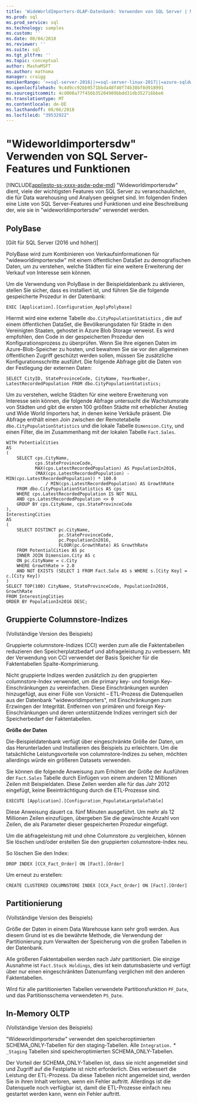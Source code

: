 ```yaml
---
title: 'WideWorldImporters-OLAP-Datenbank: Verwenden von SQL Server | Microsoft-Dokumentation'
ms.prod: sql
ms.prod_service: sql
ms.technology: samples
ms.custom: ''
ms.date: 08/04/2018
ms.reviewer: ''
ms.suite: sql
ms.tgt_pltfrm: ''
ms.topic: conceptual
author: MashaMSFT
ms.author: mathoma
manager: craigg
monikerRange: '>=sql-server-2016||>=sql-server-linux-2017||=azure-sqldw-latest||>=aps-pdw-2016||=sqlallproducts-allversions'
ms.openlocfilehash: 9c4d9cc92bb9571bbda48f40f74b38bf8d918991
ms.sourcegitcommit: 4cd008a77f456b35204989bbdd31db352716bbe6
ms.translationtype: MT
ms.contentlocale: de-DE
ms.lasthandoff: 08/06/2018
ms.locfileid: "39532922"
---
```

# <a name="wideworldimportersdw-use-of-sql-server-features-and-capabilities"></a>"Wideworldimportersdw" Verwenden von SQL Server-Features und Funktionen
[!INCLUDE[appliesto-ss-xxxx-asdw-pdw-md](../includes/appliesto-ss-xxxx-asdw-pdw-md.md)]
"Wideworldimportersdw" dient, viele der wichtigsten Features von SQL Server zu veranschaulichen, die für Data warehousing und Analysen geeignet sind. Im folgenden finden eine Liste von SQL Server-Features und Funktionen und eine Beschreibung der, wie sie in "wideworldimportersdw" verwendet werden.

## <a name="polybase"></a>PolyBase

[Gilt für SQL Server (2016 und höher)]

PolyBase wird zum Kombinieren von Verkaufsinformationen für "wideworldimportersdw" mit einem öffentlichen DataSet zu demografischen Daten, um zu verstehen, welche Städten für eine weitere Erweiterung der Verkauf von Interesse sein können.

Um die Verwendung von PolyBase in der Beispieldatenbank zu aktivieren, stellen Sie sicher, dass es installiert ist, und führen Sie die folgende gespeicherte Prozedur in der Datenbank:

    EXEC [Application].[Configuration_ApplyPolybase]

Hiermit wird eine externe Tabelle `dbo.CityPopulationStatistics` , die auf einem öffentlichen DataSet, die Bevölkerungsdaten für Städte in den Vereinigten Staaten, gehostet in Azure Blob Storage verweist. Es wird empfohlen, den Code in der gespeicherten Prozedur den Konfigurationsprozess zu überprüfen. Wenn Sie Ihre eigenen Daten im Azure-Blob-Speicher zu hosten, und bewahren Sie sie vor den allgemeinen öffentlichen Zugriff geschützt werden sollen, müssen Sie zusätzliche Konfigurationsschritte ausführt. Die folgende Abfrage gibt die Daten von der Festlegung der externen Daten:

    SELECT CityID, StateProvinceCode, CityName, YearNumber, LatestRecordedPopulation FROM dbo.CityPopulationStatistics;

Um zu verstehen, welche Städten für eine weitere Erweiterung von Interesse sein können, die folgende Abfrage untersucht die Wachstumsrate von Städten und gibt die ersten 100 größten Städte mit erheblicher Anstieg und Wide World Importers hat, in denen keine Verkäufe präsent. Die Abfrage enthält einen Join zwischen der Remotetabelle `dbo.CityPopulationStatistics` und die lokale Tabelle `Dimension.City`, und einen Filter, die im Zusammenhang mit der lokalen Tabelle `Fact.Sales`.

    WITH PotentialCities
    AS
    (
        SELECT cps.CityName,
               cps.StateProvinceCode,
               MAX(cps.LatestRecordedPopulation) AS PopulationIn2016,
               (MAX(cps.LatestRecordedPopulation) - MIN(cps.LatestRecordedPopulation)) * 100.0
                   / MIN(cps.LatestRecordedPopulation) AS GrowthRate
        FROM dbo.CityPopulationStatistics AS cps
        WHERE cps.LatestRecordedPopulation IS NOT NULL
        AND cps.LatestRecordedPopulation <> 0
        GROUP BY cps.CityName, cps.StateProvinceCode
    ),
    InterestingCities
    AS
    (
        SELECT DISTINCT pc.CityName,
                        pc.StateProvinceCode,
                        pc.PopulationIn2016,
                        FLOOR(pc.GrowthRate) AS GrowthRate
        FROM PotentialCities AS pc
        INNER JOIN Dimension.City AS c
        ON pc.CityName = c.City
        WHERE GrowthRate > 2.0
        AND NOT EXISTS (SELECT 1 FROM Fact.Sale AS s WHERE s.[City Key] = c.[City Key])
    )
    SELECT TOP(100) CityName, StateProvinceCode, PopulationIn2016, GrowthRate
    FROM InterestingCities
    ORDER BY PopulationIn2016 DESC;

## <a name="clustered-columnstore-indexes"></a>Gruppierte Columnstore-Indizes

(Vollständige Version des Beispiels)

Gruppierte columnstore-Indizes (CCI) werden zum alle die Faktentabellen reduzieren den Speicherplatzbedarf und abfrageleistung zu verbessern. Mit der Verwendung von CCI verwendet der Basis Speicher für die Faktentabellen Spalte-Komprimierung.

Nicht gruppierte Indizes werden zusätzlich zu den gruppierten columnstore-Index verwendet, um die primary key- und foreign Key-Einschränkungen zu vereinfachen. Diese Einschränkungen wurden hinzugefügt, aus einer Fülle von Vorsicht – ETL-Prozess die Datenquellen aus der Datenbank "wideworldimporters", mit Einschränkungen zum Erzwingen der Integrität. Entfernen von primären und foreign Key-Einschränkungen und deren unterstützende Indizes verringert sich der Speicherbedarf der Faktentabellen.

**Größe der Daten**

Die-Beispieldatenbank verfügt über eingeschränkte Größe der Daten, um das Herunterladen und Installieren des Beispiels zu erleichtern. Um die tatsächliche Leistungsvorteile von columnstore-Indizes zu sehen, möchten allerdings würde ein größeren Datasets verwenden.

Sie können die folgende Anweisung zum Erhöhen der Größe der Ausführen der `Fact.Sales` Tabelle durch Einfügen von einem anderen 12 Millionen Zeilen mit Beispieldaten. Diese Zeilen werden alle für das Jahr 2012 eingefügt, keine Beeinträchtigung durch die ETL-Prozesse sind.

    EXECUTE [Application].[Configuration_PopulateLargeSaleTable]

Diese Anweisung dauert ca. fünf Minuten ausgeführt. Um mehr als 12 Millionen Zeilen einzufügen, übergeben Sie die gewünschte Anzahl von Zeilen, die als Parameter dieser gespeicherten Prozedur eingefügt.

Um die abfrageleistung mit und ohne Columnstore zu vergleichen, können Sie löschen und/oder erstellen Sie den gruppierten columnstore-Index neu.

So löschen Sie den Index:

    DROP INDEX [CCX_Fact_Order] ON [Fact].[Order]

Um erneut zu erstellen:

    CREATE CLUSTERED COLUMNSTORE INDEX [CCX_Fact_Order] ON [Fact].[Order]

## <a name="partitioning"></a>Partitionierung

(Vollständige Version des Beispiels)

Größe der Daten in einem Data Warehouse kann sehr groß werden. Aus diesem Grund ist es die bewährte Methode, die Verwendung der Partitionierung zum Verwalten der Speicherung von die großen Tabellen in der Datenbank.

Alle größeren Faktentabellen werden nach Jahr partitioniert. Die einzige Ausnahme ist `Fact.Stock Holdings`, dies ist kein datumsbasierte und verfügt über nur einen eingeschränkten Datenumfang verglichen mit den anderen Faktentabellen.

Wird für alle partitionierten Tabellen verwendete Partitionsfunktion `PF_Date`, und das Partitionsschema verwendeten `PS_Date`.

## <a name="in-memory-oltp"></a>In-Memory OLTP

(Vollständige Version des Beispiels)

"Wideworldimportersdw" verwendet den speicheroptimierten SCHEMA_ONLY-Tabellen für den staging-Tabellen. Alle `Integration.` * `_Staging` Tabellen sind speicheroptimierten SCHEMA_ONLY-Tabellen.

Der Vorteil der SCHEMA_ONLY-Tabellen ist, dass sie nicht angemeldet sind und Zugriff auf die Festplatte ist nicht erforderlich. Dies verbessert die Leistung der ETL-Prozess. Da diese Tabellen nicht angemeldet sind, werden Sie in ihren Inhalt verloren, wenn ein Fehler auftritt. Allerdings ist die Datenquelle noch verfügbar ist, damit die ETL-Prozesse einfach neu gestartet werden kann, wenn ein Fehler auftritt.
